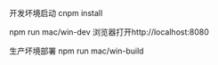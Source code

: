 
开发坏境启动
cnpm install


npm run mac/win-dev
浏览器打开http://localhost:8080

生产坏境部署
npm run mac/win-build

